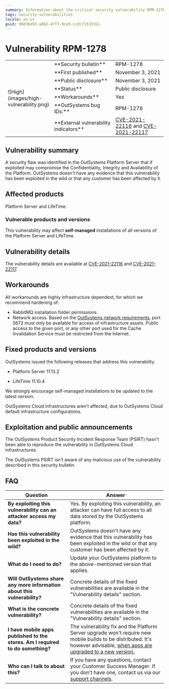 ```yaml
---
summary: Information about the critical security vulnerability RPM-1278
tags: security-vulnerabilities
locale: en-us
guid: 98d36d93-a882-47f7-9ce5-ccdc715331b1
---
```


# Vulnerability RPM-1278

<table markdown="1">
<tr>
    <td style="width: 20%; vertical-align: middle" rowspan="7">![High](images/high-vulnerability.png)</td>
    <td>**Security bulletin**</td>
    <td>RPM-1278</td>
</tr>
<tr>
    <td>**First published**</td>
    <td>November 3, 2021</td>
</tr>
<tr>
    <td>**Public disclosure**</td>
    <td>November 3, 2021</td>
</tr>
<tr>
    <td>**Status**</td>
    <td>Public disclosure</td>
</tr>
<tr>
    <td>**Workarounds**</td>
    <td>Yes</td>
</tr>
<tr>
    <td>**OutSystems bug IDs:**</td>
    <td>RPM-1278</td>
</tr>
<tr>
    <td>**External vulnerability indicators**</td>
    <td><a href="https://cve.mitre.org/cgi-bin/cvename.cgi?name=CVE-2021-22116">CVE-2021-22116</a> and <a href="https://cve.mitre.org/cgi-bin/cvename.cgi?name=CVE-2021-22117">CVE-2021-22117</a></td>
</tr>
</table>

## Vulnerability summary

A security flaw was identified in the OutSystems Platform Server that if exploited may compromise the Confidentiality, Integrity and Availability of the Platform.
OutSystems doesn't have any evidence that this vulnerability has been exploited in the wild or that any customer has been affected by it.

## Affected products

Platform Server and LifeTime.

### Vulnerable products and versions

This vulnerability may affect **self-managed** installations of all versions of the Platform Server and LifeTime.

## Vulnerability details

The vulnerability details are available at [CVE-2021-22116](https://cve.mitre.org/cgi-bin/cvename.cgi?name=CVE-2021-22116) and [CVE-2021-22117](https://cve.mitre.org/cgi-bin/cvename.cgi?name=CVE-2021-22117).

## Workarounds

All workarounds are highly infrastructure dependent, for which we recommend hardening of:

* RabbitMQ installation folder permissions.
* Network access. Based on the [OutSystems network requirements](https://success.outsystems.com/Documentation/11/Setting_Up_OutSystems/OutSystems_network_requirements), port 5672 must only be available for access of infrastructure assets. Public access to the given port, or any other port used for the Cache Invalidation Service must be restricted from the Internet.

## Fixed products and versions

OutSystems issued the following releases that address this vulnerability.

* Platform Server 11.13.2

* LifeTime 11.10.4 

We strongly encourage self-managed installations to be updated to the latest version. 

OutSystems Cloud infrastructures aren't affected, due to OutSystems Cloud default infrastructure configurations.

## Exploitation and public announcements

The OutSystems Product Security Incident Response Team (PSIRT) hasn't been able to reproduce the vulnerability in OutSystems Cloud infrastructures.

The OutSystems PSIRT isn’t aware of any malicious use of the vulnerability described in this security bulletin.

## FAQ

| Question | Answer |
|---|---|
| **By exploiting this vulnerability can an attacker access my data?** | Yes. By exploiting this vulnerability, an attacker can have full access to all data stored by the OutSystems platform. |
| **Has this vulnerability been exploited in the wild?** | OutSystems doesn't have any evidence that this vulnerability has been exploited in the wild or that any customer has been affected by it. |
| **What do I need to do?** | Update your OutSystems platform to the above-mentioned version that applies. |
| **Will OutSystems share any more information about this vulnerability?** | Concrete details of the fixed vulnerabilities are available in the "Vulnerability details" section. |
| **What is the concrete vulnerability?** | Concrete details of the fixed vulnerabilities are available in the "Vulnerability details" section. |
| **I have mobile apps published to the stores. Am I required to do something?** | The vulnerability fix and the Platform Server upgrade won't require new mobile builds to be distributed. It's however advisable, [when apps are upgraded to a new version.](../../enterprise/upgrade/upgrade-platform.md#upgrade-apps) |
| **Who can I talk to about this?** | If you have any questions, contact your Customer Success Manager. If you don’t have one, contact us via our [support channels](https://success.outsystems.com/Support/Enterprise_Customers/OutSystems_Support/01_Contact_OutSystems_technical_support#Contact_Channels). |
